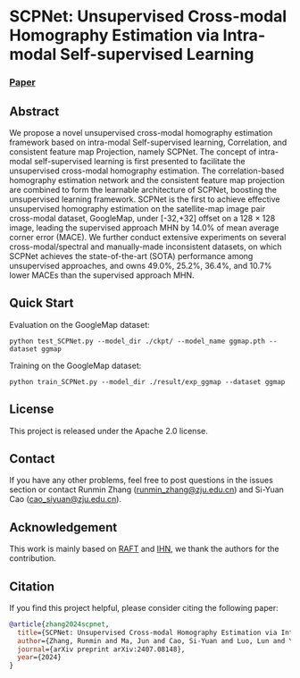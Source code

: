 # SCPNet: Unsupervised Cross-modal Homography Estimation via Intra-modal Self-supervised Learning

### [Paper](https://arxiv.org/abs/2407.08148)

## Abstract
We propose a novel unsupervised cross-modal homography estimation framework based on intra-modal Self-supervised learning, Correlation, and consistent feature map Projection, namely SCPNet. The concept of intra-modal self-supervised learning is first presented to facilitate the unsupervised cross-modal homography estimation. The correlation-based homography estimation network and the consistent feature map projection are combined to form the learnable architecture of SCPNet, boosting the unsupervised learning framework. SCPNet is the first to achieve effective unsupervised homography estimation on the satellite-map image pair cross-modal dataset, GoogleMap, under [-32,+32] offset on a 128 × 128 image, leading the supervised approach MHN by 14.0% of mean average corner error (MACE). We further conduct extensive experiments on several cross-modal/spectral and manually-made inconsistent datasets, on which SCPNet achieves the state-of-the-art (SOTA) performance among unsupervised approaches, and owns 49.0%, 25.2%, 36.4%, and 10.7% lower MACEs than the supervised approach MHN.


## Quick Start

Evaluation on the GoogleMap dataset:
```Shell
python test_SCPNet.py --model_dir ./ckpt/ --model_name ggmap.pth --dataset ggmap
```

Training on the GoogleMap dataset:
```Shell
python train_SCPNet.py --model_dir ./result/exp_ggmap --dataset ggmap
```


## License
This project is released under the Apache 2.0 license.


## Contact
If you have any other problems, feel free to post questions in the issues section or contact Runmin Zhang (runmin_zhang@zju.edu.cn) and Si-Yuan Cao (cao_siyuan@zju.edu.cn).


## Acknowledgement
This work is mainly based on [RAFT](https://github.com/princeton-vl/RAFT) and [IHN](https://github.com/imdumpl78/IHN), we thank the authors for the contribution.

## Citation

If you find this project helpful, please consider citing the following paper:
```bibtex
@article{zhang2024scpnet,
  title={SCPNet: Unsupervised Cross-modal Homography Estimation via Intra-modal Self-supervised Learning},
  author={Zhang, Runmin and Ma, Jun and Cao, Si-Yuan and Luo, Lun and Yu, Beinan and Chen, Shu-Jie and Li, Junwei and Shen, Hui-Liang},
  journal={arXiv preprint arXiv:2407.08148},
  year={2024}
}
```